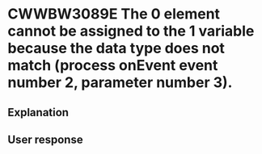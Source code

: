 # CWWBW3089E The 0 element cannot be assigned to the 1 variable because the data type does not match (process onEvent event number 2, parameter number 3).

## Explanation

## User response
